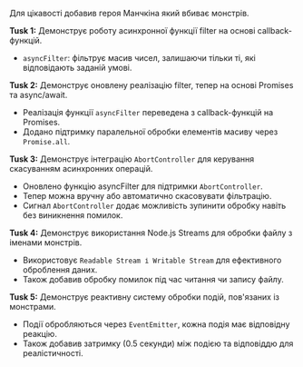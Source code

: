 Для цікавості добавив героя Манчкіна який вбиває монстрів.

**Tusk 1:**
Демонструє роботу асинхронної функції filter на основі callback-функцій.
- `asyncFilter`: фільтрує масив чисел, залишаючи тільки ті, які відповідають заданій умові.

**Tusk 2:**
Демонструє оновлену реалізацію filter, тепер на основі Promises та async/await.
- Реалізація функції `asyncFilter` переведена з callback-функцій на Promises.
- Додано підтримку паралельної обробки елементів масиву через `Promise.all`.

**Tusk 3:**
Демонструє інтеграцію `AbortController` для керування скасуванням асинхронних операцій.
- Оновлено функцію asyncFilter для підтримки `AbortController`.
- Тепер можна вручну або автоматично скасовувати фільтрацію.
- Сигнал `AbortController` додає можливість зупинити обробку навіть без виникнення помилок.

 **Tusk 4:** 
Демонструє використання Node.js Streams для обробки  файлу з іменами монстрів.
- Використовує `Readable Stream і Writable Stream` для ефективного оброблення даних.
- Також добавив обробку помилок під час читання чи запису файлу.

  
**Tusk 5:** 
Демонструє реактивну систему обробки подій, пов'язаних із монстрами.
- Події обробляються через `EventEmitter`, кожна подія має відповідну реакцію.
- Також добавив затримку (0.5 секунди) між подією та відповіддю для реалістичності.

